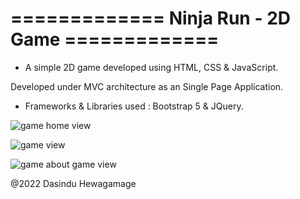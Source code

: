 # ============= Ninja Run - 2D Game =============
* A simple 2D game developed using HTML, CSS &amp; JavaScript.

Developed under MVC architecture as an Single Page Application.

* Frameworks & Libraries used :  Bootstrap 5 & JQuery.

![game home view](https://user-images.githubusercontent.com/89789162/225033321-1064b5e2-9ec0-44dd-9e6d-ae27e6070b74.JPG)

![game view](https://user-images.githubusercontent.com/89789162/225034957-14d60194-4b2f-4026-a1a7-4fec779b8cf7.JPG)

![game about game view](https://user-images.githubusercontent.com/89789162/225035072-790198ba-8255-4cf8-83d1-50acee017976.JPG)


@2022 Dasindu Hewagamage

